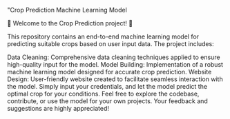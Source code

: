 "Crop Prediction Machine Learning Model

🌾 Welcome to the Crop Prediction project! 🌱

This repository contains an end-to-end machine learning model for predicting suitable crops based on user input data. The project includes:

Data Cleaning: Comprehensive data cleaning techniques applied to ensure high-quality input for the model.
Model Building: Implementation of a robust machine learning model designed for accurate crop prediction.
Website Design: User-friendly website created to facilitate seamless interaction with the model. Simply input your credentials, and let the model predict the optimal crop for your conditions.
Feel free to explore the codebase, contribute, or use the model for your own projects. Your feedback and suggestions are highly appreciated!
